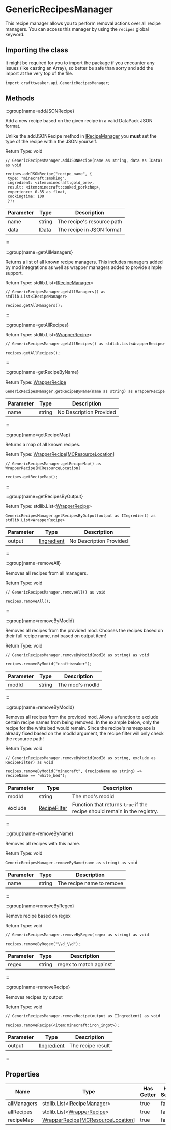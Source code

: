 # GenericRecipesManager

This recipe manager allows you to perform removal actions over all recipe managers.
 You can access this manager by using the `recipes` global keyword.

## Importing the class

It might be required for you to import the package if you encounter any issues (like casting an Array), so better be safe than sorry and add the import at the very top of the file.
```zenscript
import crafttweaker.api.GenericRecipesManager;
```


## Methods

:::group{name=addJSONRecipe}

Add a new recipe based on the given recipe in a valid DataPack JSON format.

 Unlike the addJSONRecipe method in [IRecipeManager](/vanilla/api/managers/IRecipeManager) you **must** set the type of the recipe within the JSON yourself.

Return Type: void

```zenscript
// GenericRecipesManager.addJSONRecipe(name as string, data as IData) as void

recipes.addJSONRecipe("recipe_name", {
 type: "minecraft:smoking",
 ingredient: <item:minecraft:gold_ore>,
 result: <item:minecraft:cooked_porkchop>,
 experience: 0.35 as float,
 cookingtime: 100
 });
```

| Parameter | Type | Description |
|-----------|------|-------------|
| name | string | The recipe's resource path |
| data | [IData](/vanilla/api/data/IData) | The recipe in JSON format |


:::

:::group{name=getAllManagers}

Returns a list of all known recipe managers.
 This includes managers added by mod integrations as well as wrapper managers added to provide simple support.

Return Type: stdlib.List&lt;[IRecipeManager](/vanilla/api/managers/IRecipeManager)&gt;

```zenscript
// GenericRecipesManager.getAllManagers() as stdlib.List<IRecipeManager>

recipes.getAllManagers();
```

:::

:::group{name=getAllRecipes}

Return Type: stdlib.List&lt;[WrapperRecipe](/vanilla/api/recipe/WrapperRecipe)&gt;

```zenscript
// GenericRecipesManager.getAllRecipes() as stdlib.List<WrapperRecipe>

recipes.getAllRecipes();
```

:::

:::group{name=getRecipeByName}

Return Type: [WrapperRecipe](/vanilla/api/recipe/WrapperRecipe)

```zenscript
GenericRecipesManager.getRecipeByName(name as string) as WrapperRecipe
```

| Parameter | Type | Description |
|-----------|------|-------------|
| name | string | No Description Provided |


:::

:::group{name=getRecipeMap}

Returns a map of all known recipes.

Return Type: [WrapperRecipe](/vanilla/api/recipe/WrapperRecipe)[[MCResourceLocation](/vanilla/api/util/MCResourceLocation)]

```zenscript
// GenericRecipesManager.getRecipeMap() as WrapperRecipe[MCResourceLocation]

recipes.getRecipeMap();
```

:::

:::group{name=getRecipesByOutput}

Return Type: stdlib.List&lt;[WrapperRecipe](/vanilla/api/recipe/WrapperRecipe)&gt;

```zenscript
GenericRecipesManager.getRecipesByOutput(output as IIngredient) as stdlib.List<WrapperRecipe>
```

| Parameter | Type | Description |
|-----------|------|-------------|
| output | [IIngredient](/vanilla/api/items/IIngredient) | No Description Provided |


:::

:::group{name=removeAll}

Removes all recipes from all managers.

Return Type: void

```zenscript
// GenericRecipesManager.removeAll() as void

recipes.removeAll();
```

:::

:::group{name=removeByModid}

Removes all recipes from the provided mod.
 Chooses the recipes based on their full recipe name, not based on output item!

Return Type: void

```zenscript
// GenericRecipesManager.removeByModid(modId as string) as void

recipes.removeByModid("crafttweaker");
```

| Parameter | Type | Description |
|-----------|------|-------------|
| modId | string | The mod's modId |


:::

:::group{name=removeByModid}

Removes all recipes from the provided mod.
 Allows a function to exclude certain recipe names from being removed.
 In the example below, only the recipe for the white bed would remain.
 Since the recipe's namespace is already fixed based on the modId argument,
 the recipe filter will only check the resource path!

Return Type: void

```zenscript
// GenericRecipesManager.removeByModid(modId as string, exclude as RecipeFilter) as void

recipes.removeByModid("minecraft", (recipeName as string) => recipeName == "white_bed");
```

| Parameter | Type | Description |
|-----------|------|-------------|
| modId | string | The mod's modid |
| exclude | [RecipeFilter](/vanilla/api/recipe/RecipeFilter) | Function that returns `true` if the recipe should remain in the registry. |


:::

:::group{name=removeByName}

Removes all recipes with this name.

Return Type: void

```zenscript
GenericRecipesManager.removeByName(name as string) as void
```

| Parameter | Type | Description |
|-----------|------|-------------|
| name | string | The recipe name to remove |


:::

:::group{name=removeByRegex}

Remove recipe based on regex

Return Type: void

```zenscript
// GenericRecipesManager.removeByRegex(regex as string) as void

recipes.removeByRegex("\\d_\\d");
```

| Parameter | Type | Description |
|-----------|------|-------------|
| regex | string | regex to match against |


:::

:::group{name=removeRecipe}

Removes recipes by output

Return Type: void

```zenscript
// GenericRecipesManager.removeRecipe(output as IIngredient) as void

recipes.removeRecipe(<item:minecraft:iron_ingot>);
```

| Parameter | Type | Description |
|-----------|------|-------------|
| output | [IIngredient](/vanilla/api/items/IIngredient) | The recipe result |


:::


## Properties

| Name | Type | Has Getter | Has Setter |
|------|------|------------|------------|
| allManagers | stdlib.List&lt;[IRecipeManager](/vanilla/api/managers/IRecipeManager)&gt; | true | false |
| allRecipes | stdlib.List&lt;[WrapperRecipe](/vanilla/api/recipe/WrapperRecipe)&gt; | true | false |
| recipeMap | [WrapperRecipe](/vanilla/api/recipe/WrapperRecipe)[[MCResourceLocation](/vanilla/api/util/MCResourceLocation)] | true | false |


